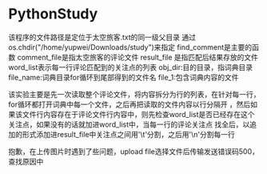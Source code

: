 # PythonStudy
该程序的文件路径是定位于太空旅客.txt的同一级父目录
通过os.chdir("/home/yupwei/Downloads/study")来指定
find_comment是主要的函数
comment_file是指太空旅客的评论文件
result_file 是指匹配后结果存放的文件
word_list表示每一行评论匹配到的关注点的列表
obj_dir:目的目录，指词典目录
file_name:词典目录for循环到尾部得到的文件名
file_1:包含词典内容的文件

该实验主要是先一次读取整个评论文件，将内容拆分为行的列表，在针对每一行，for循环都打开词典中每一个文件，之后再把读取的文件内容以行分隔开
，然后如果该文件行内容存在于评论文件行内容中，则先检查word_list是否已经存在这个关注点，如果没有的话就加进word_list中，当每一行的评论关注点
找全后，以追加的形式添加进result_file中关注点之间用'\t'分割，之后用'\n'分割每一行

抱歉，在上传图片时遇到了些问题，upload file选择文件后传输发送错误码500，查找原因中
